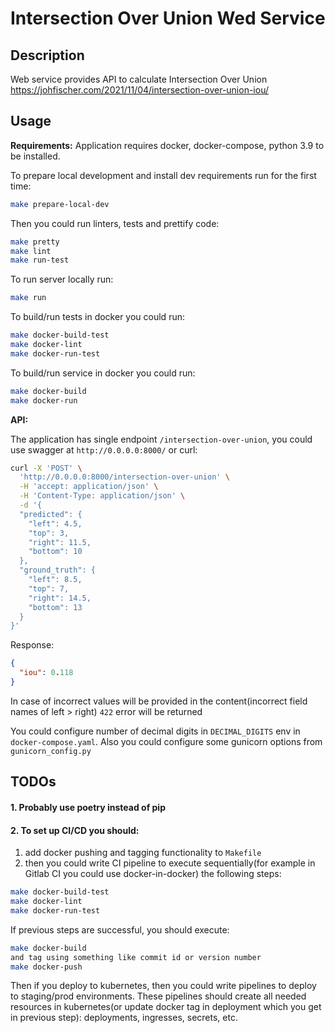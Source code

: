 # Intersection Over Union Wed Service

## Description

Web service provides API to calculate Intersection Over Union https://johfischer.com/2021/11/04/intersection-over-union-iou/

## Usage

**Requirements:**
Application requires docker, docker-compose, python 3.9 to be installed.

To prepare local development and install dev requirements run for the first time:

```bash
make prepare-local-dev
```

Then you could run linters, tests and prettify code:

```bash
make pretty
make lint
make run-test
```

To run server locally run:

```bash
make run
```

To build/run tests in docker you could run:

```bash
make docker-build-test
make docker-lint
make docker-run-test
```

To build/run service in docker you could run:

```bash
make docker-build
make docker-run
```

**API:**

The application has single endpoint `/intersection-over-union`, you could use swagger 
at `http://0.0.0.0:8000/` or curl:

```bash
curl -X 'POST' \
  'http://0.0.0.0:8000/intersection-over-union' \
  -H 'accept: application/json' \
  -H 'Content-Type: application/json' \
  -d '{
  "predicted": {
    "left": 4.5,
    "top": 3,
    "right": 11.5,
    "bottom": 10
  },
  "ground_truth": {
    "left": 8.5,
    "top": 7,
    "right": 14.5,
    "bottom": 13
  }
}'
```
Response:
```json
{
  "iou": 0.118
}
```

In case of incorrect values will be provided in the content(incorrect field names of left > right) `422` error will be returned

You could configure number of decimal digits in `DECIMAL_DIGITS` env in `docker-compose.yaml`. 
Also you could configure some gunicorn options from `gunicorn_config.py`

## TODOs

#### 1. Probably use poetry instead of pip

#### 2. To set up CI/CD you should:

1. add docker pushing and tagging functionality to `Makefile`
2. then you could write CI pipeline to execute sequentially(for example in Gitlab CI you could use docker-in-docker) the following steps:

```bash
make docker-build-test
make docker-lint
make docker-run-test
```

If previous steps are successful, you should execute:
```bash
make docker-build
and tag using something like commit id or version number
make docker-push
```

Then if you deploy to kubernetes, then you could write pipelines to deploy to staging/prod environments. 
These pipelines should create all needed resources in kubernetes(or update docker tag in deployment which you get in previous step):
deployments, ingresses, secrets, etc.

